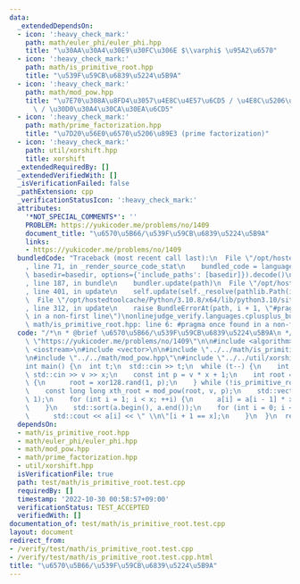 ```yaml
---
data:
  _extendedDependsOn:
  - icon: ':heavy_check_mark:'
    path: math/euler_phi/euler_phi.hpp
    title: "\u30AA\u30A4\u30E9\u30FC\u306E $\\varphi$ \u95A2\u6570"
  - icon: ':heavy_check_mark:'
    path: math/is_primitive_root.hpp
    title: "\u539F\u59CB\u6839\u5224\u5B9A"
  - icon: ':heavy_check_mark:'
    path: math/mod_pow.hpp
    title: "\u7E70\u308A\u8FD4\u3057\u4E8C\u4E57\u6CD5 / \u4E8C\u5206\u7D2F\u4E57\u6CD5\
      \ / \u30D0\u30A4\u30CA\u30EA\u6CD5"
  - icon: ':heavy_check_mark:'
    path: math/prime_factorization.hpp
    title: "\u7D20\u56E0\u6570\u5206\u89E3 (prime factorization)"
  - icon: ':heavy_check_mark:'
    path: util/xorshift.hpp
    title: xorshift
  _extendedRequiredBy: []
  _extendedVerifiedWith: []
  _isVerificationFailed: false
  _pathExtension: cpp
  _verificationStatusIcon: ':heavy_check_mark:'
  attributes:
    '*NOT_SPECIAL_COMMENTS*': ''
    PROBLEM: https://yukicoder.me/problems/no/1409
    document_title: "\u6570\u5B66/\u539F\u59CB\u6839\u5224\u5B9A"
    links:
    - https://yukicoder.me/problems/no/1409
  bundledCode: "Traceback (most recent call last):\n  File \"/opt/hostedtoolcache/Python/3.10.8/x64/lib/python3.10/site-packages/onlinejudge_verify/documentation/build.py\"\
    , line 71, in _render_source_code_stat\n    bundled_code = language.bundle(stat.path,\
    \ basedir=basedir, options={'include_paths': [basedir]}).decode()\n  File \"/opt/hostedtoolcache/Python/3.10.8/x64/lib/python3.10/site-packages/onlinejudge_verify/languages/cplusplus.py\"\
    , line 187, in bundle\n    bundler.update(path)\n  File \"/opt/hostedtoolcache/Python/3.10.8/x64/lib/python3.10/site-packages/onlinejudge_verify/languages/cplusplus_bundle.py\"\
    , line 401, in update\n    self.update(self._resolve(pathlib.Path(included), included_from=path))\n\
    \  File \"/opt/hostedtoolcache/Python/3.10.8/x64/lib/python3.10/site-packages/onlinejudge_verify/languages/cplusplus_bundle.py\"\
    , line 312, in update\n    raise BundleErrorAt(path, i + 1, \"#pragma once found\
    \ in a non-first line\")\nonlinejudge_verify.languages.cplusplus_bundle.BundleErrorAt:\
    \ math/is_primitive_root.hpp: line 6: #pragma once found in a non-first line\n"
  code: "/*\n * @brief \u6570\u5B66/\u539F\u59CB\u6839\u5224\u5B9A\n */\n#define PROBLEM\
    \ \"https://yukicoder.me/problems/no/1409\"\n\n#include <algorithm>\n#include\
    \ <iostream>\n#include <vector>\n\n#include \"../../math/is_primitive_root.hpp\"\
    \n#include \"../../math/mod_pow.hpp\"\n#include \"../../util/xorshift.hpp\"\n\n\
    int main() {\n  int t;\n  std::cin >> t;\n  while (t--) {\n    int v, x;\n   \
    \ std::cin >> v >> x;\n    const int p = v * x + 1;\n    int root = 0;\n    do\
    \ {\n      root = xor128.rand(1, p);\n    } while (!is_primitive_root(root, p));\n\
    \    const long long xth_root = mod_pow(root, v, p);\n    std::vector<int> a(x,\
    \ 1);\n    for (int i = 1; i < x; ++i) {\n      a[i] = a[i - 1] * xth_root % p;\n\
    \    }\n    std::sort(a.begin(), a.end());\n    for (int i = 0; i < x; ++i) {\n\
    \      std::cout << a[i] << \" \\n\"[i + 1 == x];\n    }\n  }\n  return 0;\n}\n"
  dependsOn:
  - math/is_primitive_root.hpp
  - math/euler_phi/euler_phi.hpp
  - math/mod_pow.hpp
  - math/prime_factorization.hpp
  - util/xorshift.hpp
  isVerificationFile: true
  path: test/math/is_primitive_root.test.cpp
  requiredBy: []
  timestamp: '2022-10-30 00:58:57+09:00'
  verificationStatus: TEST_ACCEPTED
  verifiedWith: []
documentation_of: test/math/is_primitive_root.test.cpp
layout: document
redirect_from:
- /verify/test/math/is_primitive_root.test.cpp
- /verify/test/math/is_primitive_root.test.cpp.html
title: "\u6570\u5B66/\u539F\u59CB\u6839\u5224\u5B9A"
---
```

